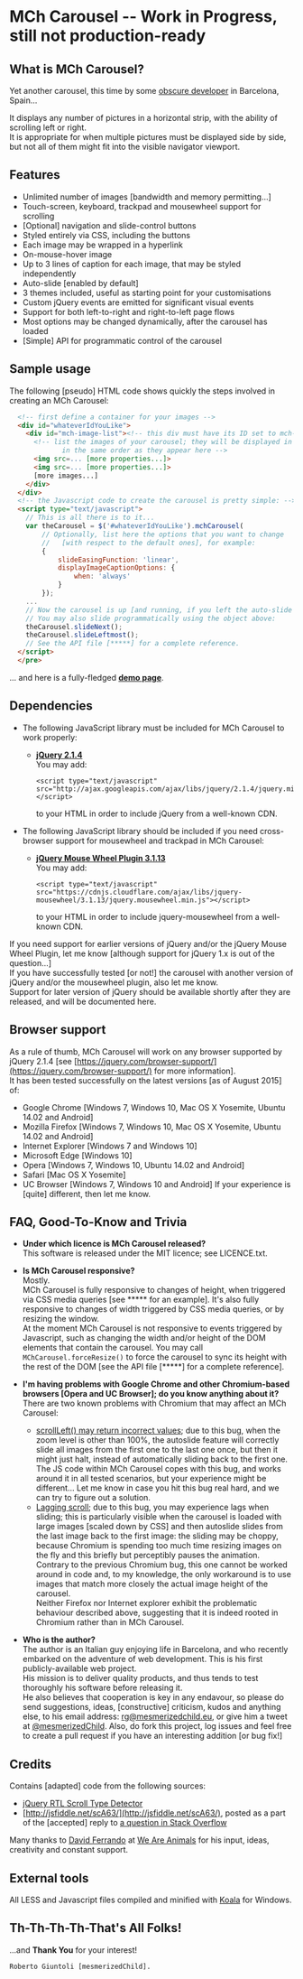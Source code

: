 # MCh Carousel -- Work in Progress, still not production-ready

## What is MCh Carousel?

Yet another carousel, this time by some [obscure developer](https://www.linkedin.com/in/robertogiuntoli) in Barcelona, Spain...

It displays any number of pictures in a horizontal strip, with the ability of scrolling left or right.  
It is appropriate for when multiple pictures must be displayed side by side, but not all of them might fit into the visible navigator viewport.

## Features
* Unlimited number of images [bandwidth and memory permitting...]
* Touch-screen, keyboard, trackpad and mousewheel support for scrolling
* [Optional] navigation and slide-control buttons
* Styled entirely via CSS, including the buttons
* Each image may be wrapped in a hyperlink
* On-mouse-hover image
* Up to 3 lines of caption for each image, that may be styled independently
* Auto-slide [enabled by default]
* 3 themes included, useful as starting point for your customisations
* Custom jQuery events are emitted for significant visual events
* Support for both left-to-right and right-to-left page flows
* Most options may be changed dynamically, after the carousel has loaded
* [Simple] API for programmatic control of the carousel

## Sample usage
The following [pseudo] HTML code shows quickly the steps involved in creating an MCh Carousel:
```html
  <!-- first define a container for your images -->
  <div id="whateverIdYouLike">
    <div id="mch-image-list"><!-- this div must have its ID set to mch-image-list -->
      <!-- list the images of your carousel; they will be displayed in the carousel
             in the same order as they appear here -->
      <img src=... [more properties...]>
      <img src=... [more properties...]>
      [more images...]
    </div>
  </div>
  <!-- the Javascript code to create the carousel is pretty simple: -->
  <script type="text/javascript">
    // This is all there is to it...
    var theCarousel = $('#whateverIdYouLike').mchCarousel( 
        // Optionally, list here the options that you want to change
        //   [with respect to the default ones], for example:
        {
            slideEasingFunction: 'linear',
            displayImageCaptionOptions: {
                when: 'always'
            }
        });
    ...
    // Now the carousel is up [and running, if you left the auto-slide option on].
    // You may also slide programmatically using the object above:
    theCarousel.slideNext();
    theCarousel.slideLeftmost();
    // See the API file [*****] for a complete reference.
  </script>
  </pre>
```
... and here is a fully-fledged [**demo page**](http://www.mesmerizedchild.eu/mch-carousel/mch-carousel-demo/).

## Dependencies
* The following JavaScript library must be included for MCh Carousel to work properly:  
  * [**jQuery 2.1.4**](https://jquery.com/)  
    You may add:  
    ```
    <script type="text/javascript" src="http://ajax.googleapis.com/ajax/libs/jquery/2.1.4/jquery.min.js"></script>  
    ```  
    to your HTML in order to include jQuery from a well-known CDN.
  
* The following JavaScript library should be included if you need cross-browser support for mousewheel and trackpad in MCh Carousel:  
  * [**jQuery Mouse Wheel Plugin 3.1.13**](https://github.com/jquery/jquery-mousewheel)  
    You may add:  
    ```
    <script type="text/javascript" src="https://cdnjs.cloudflare.com/ajax/libs/jquery-mousewheel/3.1.13/jquery.mousewheel.min.js"></script>  
    ```  
    to your HTML in order to include jquery-mousewheel from a well-known CDN.
  
If you need support for earlier versions of jQuery and/or the jQuery Mouse Wheel Plugin, let me know [although support for jQuery 1.x is out of the question...]  
If you have successfully tested [or not!] the carousel with another version of jQuery and/or the mousewheel plugin, also let me know.  
Support for later version of jQuery should be available shortly after they are released, and will be documented here.  

## Browser support  
As a rule of thumb, MCh Carousel will work on any browser supported by jQuery 2.1.4 [see [https://jquery.com/browser-support/](https://jquery.com/browser-support/) for more information].  
It has been tested successfully on the latest versions [as of August 2015] of:
* Google Chrome [Windows 7, Windows 10, Mac OS X Yosemite, Ubuntu 14.02 and Android]
* Mozilla Firefox [Windows 7, Windows 10, Mac OS X Yosemite, Ubuntu 14.02 and Android]
* Internet Explorer [Windows 7 and Windows 10]
* Microsoft Edge [Windows 10]
* Opera [Windows 7, Windows 10, Ubuntu 14.02 and Android]
* Safari [Mac OS X Yosemite]
* UC Browser [Windows 7, Windows 10 and Android]
If your experience is [quite] different, then let me know.  

## FAQ, Good-To-Know and Trivia
* **Under which licence is MCh Carousel released?**  
This software is released under the MIT licence; see LICENCE.txt.

* **Is MCh Carousel responsive?**  
    Mostly.  
    MCh Carousel is fully responsive to changes of height, when triggered via CSS media queries [see ***** for an example]. It's also fully responsive to changes of width triggered by CSS media queries, or by resizing the window.  
    At the moment MCh Carousel is not responsive to events triggered by Javascript, such as changing the width and/or height of the DOM elements that contain the carousel. You may call ```MChCarousel.forceResize()``` to force the carousel to sync its height with the rest of the DOM [see the API file [*****] for a complete reference].

* **I'm having problems with Google Chrome and other Chromium-based browsers [Opera and UC Browser]; do you know anything about it?**  
    There are two known problems with Chromium that may affect an MCh Carousel:  
  * [scrollLeft() may return incorrect values](https://code.google.com/p/chromium/issues/detail?id=351692); due to this bug, when the zoom level is other than 100%, the autoslide feature will correctly slide all images from the first one to the last one once, but then it might just halt, instead of automatically sliding back to the first one. The JS code within MCh Carousel copes with this bug, and works around it in all tested scenarios, but your experience might be different... Let me know in case you hit this bug real hard, and we can try to figure out a solution.
  * [Lagging scroll](https://code.google.com/p/chromium/issues/detail?id=92812); due to this bug, you may experience lags when sliding; this is particularly visible when the carousel is loaded with large images [scaled down by CSS] and then autoslide slides from the last image back to the first image: the sliding may be choppy, because Chromium is spending too much time resizing images on the fly and this briefly but perceptibly pauses the animation. Contrary to the previous Chromium bug, this one cannot be worked around in code and, to my knowledge, the only workaround is to use images that match more closely the actual image height of the carousel.  
    Neither Firefox nor Internet explorer exhibit the problematic behaviour described above, suggesting that it is indeed rooted in Chromium rather than in MCh Carousel.

* **Who is the author?**  
    The author is an Italian guy enjoying life in Barcelona, and who recently embarked on the adventure of web development. This is his first publicly-available web project.  
    His mission is to deliver quality products, and thus tends to test thoroughly his software before releasing it.  
    He also believes that cooperation is key in any endavour, so please do send suggestions, ideas, [constructive] criticism, kudos and anything else, to his email address: [rg@mesmerizedchild.eu](mailto:rg@mesmerizedchild.eu), or give him a tweet at [@mesmerizedChild](https://twitter.com/mesmerizedChild). Also, do fork this project, log issues and feel free to create a pull request if you have an interesting addition [or bug fix!]  

## Credits
Contains [adapted] code from the following sources:  
* [jQuery RTL Scroll Type Detector](https://github.com/othree/jquery.rtl-scroll-type)  
* [http://jsfiddle.net/scA63/](http://jsfiddle.net/scA63/), posted as a part of the [accepted] reply to [a question in Stack Overflow](http://stackoverflow.com/questions/24276619/better-way-to-get-the-viewport-of-a-scrollable-div-in-rtl-mode)  
  
Many thanks to [David Ferrando](mailto:ferr@weareanimals.eu) at [We Are Animals](http://www.weareanimals.eu/) for his input, ideas, creativity and constant support.

## External tools
All LESS and Javascript files compiled and minified with [Koala](http://koala-app.com/) for Windows.

## Th-Th-Th-Th-That's All Folks!
...and **Thank You** for your interest!

    Roberto Giuntoli [mesmerizedChild].

